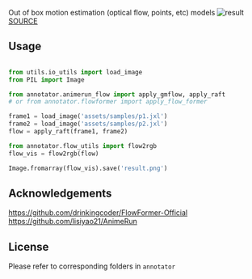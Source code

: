 Out of box motion estimation (optical flow, points, etc) models
![result](https://github.com/user-attachments/assets/8a2da45c-b207-45e7-b1c6-11613627f3da)
[SOURCE](https://www.bilibili.com/video/BV1wRfcYwEXL/?spm_id)

## Usage

``` python

from utils.io_utils import load_image
from PIL import Image

from annotator.animerun_flow import apply_gmflow, apply_raft
# or from annotator.flowformer import apply_flow_former

frame1 = load_image('assets/samples/p1.jxl')
frame2 = load_image('assets/samples/p2.jxl')
flow = apply_raft(frame1, frame2)

from annotator.flow_utils import flow2rgb
flow_vis = flow2rgb(flow)

Image.fromarray(flow_vis).save('result.png')

```

## Acknowledgements
https://github.com/drinkingcoder/FlowFormer-Official  
https://github.com/lisiyao21/AnimeRun  


## License

Please refer to corresponding folders in ```annotator```
